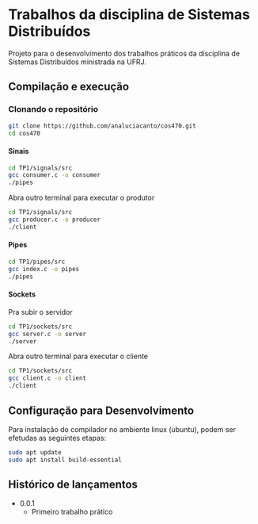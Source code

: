 # Trabalhos da disciplina de Sistemas Distribuídos

Projeto para o desenvolvimento dos trabalhos práticos da disciplina de Sistemas Distribuídos ministrada na UFRJ. 

## Compilação e execução

### Clonando o repositório 


```sh
git clone https://github.com/analuciacanto/cos470.git
cd cos470
```

#### Sinais 


```sh
cd TP1/signals/src
gcc consumer.c -o consumer
./pipes

```

Abra outro terminal para executar o produtor


```sh
cd TP1/signals/src
gcc producer.c -o producer
./client

```


#### Pipes

```sh
cd TP1/pipes/src
gcc index.c -o pipes
./pipes

```

#### Sockets

Pra subir o servidor 

```sh
cd TP1/sockets/src
gcc server.c -o server
./server

```

Abra outro terminal para executar o cliente


```sh
cd TP1/sockets/src
gcc client.c -o client
./client

```

## Configuração para Desenvolvimento

Para instalação do compilador no ambiente linux (ubuntu), podem ser efetudas as seguintes etapas:

```sh
sudo apt update
sudo apt install build-essential
```

## Histórico de lançamentos

* 0.0.1
    * Primeiro trabalho prático

